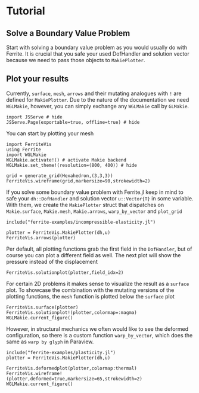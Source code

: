 # Tutorial

## Solve a Boundary Value Problem

Start with solving a boundary value problem as you would usually do with Ferrite. It is crucial that you safe your used DofHandler
and solution vector because we need to pass those objects to `MakiePlotter`.


## Plot your results

Currently, `surface`, `mesh`, `arrows` and their mutating analogues with `!` are defined for `MakiePlotter`.
Due to the nature of the documentation we need `WGLMakie`, however, you can simply exchange any `WGLMakie` call by `GLMakie`.

```@example 1
import JSServe # hide
JSServe.Page(exportable=true, offline=true) # hide
```

You can start by plotting your mesh

```@example 1
import FerriteVis
using Ferrite
import WGLMakie
WGLMakie.activate!() # activate Makie backend
WGLMakie.set_theme!(resolution=(800, 400)) # hide

grid = generate_grid(Hexahedron,(3,3,3))
FerriteVis.wireframe(grid,markersize=90,strokewidth=2)
```

If you solve some boundary value problem with Ferrite.jl keep in mind to safe your `dh::DofHandler` and solution vector `u::Vector{T}` in some variable.
With them, we create the `MakiePlotter` struct that dispatches on `Makie.surface`, `Makie.mesh`, `Makie.arrows`, `warp_by_vector` and `plot_grid`

```@example 1
include("ferrite-examples/incompressible-elasticity.jl")

plotter = FerriteVis.MakiePlotter(dh,u)
FerriteVis.arrows(plotter)
```

Per default, all plotting functions grab the first field in the `DofHandler`, but of course you can plot a different field as well.
The next plot will show the pressure instead of the displacement

```@example 1
FerriteVis.solutionplot(plotter,field_idx=2)
```

For certain 2D problems it makes sense to visualize the result as a `surface` plot. To showcase the combination with the mutating versions of the plotting functions,
the `mesh` function is plotted below the `surface` plot

```@example 1
FerriteVis.surface(plotter)
FerriteVis.solutionplot!(plotter,colormap=:magma)
WGLMakie.current_figure()
```

However, in structural mechanics we often would like to see the deformed configuration,
so there is a custom function `warp_by_vector`, which does the same as `warp by glyph` in Paraview.

```@example 1
include("ferrite-examples/plasticity.jl")
plotter = FerriteVis.MakiePlotter(dh,u)

FerriteVis.deformedplot(plotter,colormap:thermal)
FerriteVis.wireframe!(plotter,deformed=true,markersize=65,strokewidth=2)
WGLMakie.current_figure()
```
